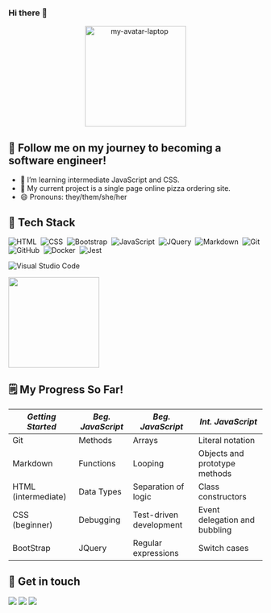 ### Hi there 👋
<p align="center">
   <img width="200" height="200" alt="my-avatar-laptop" src="https://user-images.githubusercontent.com/80174138/116829403-b8c01580-ab58-11eb-9dc5-c674a0d49cfc.png">

## 📒 Follow me on my journey to becoming a software engineer! 
- 🌱  I’m learning intermediate JavaScript and CSS.
- 🍕  My current project is a single page online pizza ordering site.
- 😄  Pronouns: they/them/she/her

## 🧰 Tech Stack
![HTML](https://img.shields.io/badge/-HTML-05122A?style=flat&logo=HTML5)&nbsp;
![CSS](https://img.shields.io/badge/-CSS-05122A?style=flat&logo=CSS3&logoColor=1572B6)&nbsp;
![Bootstrap](https://img.shields.io/badge/-Bootstrap-05122A?style=flat&logo=bootstrap&logoColor=563D7C)&nbsp;
![JavaScript](https://img.shields.io/badge/-JavaScript-05122A?style=flat&logo=javascript)&nbsp;
![JQuery](https://img.shields.io/badge/-JQuery-05122A?style=flat&logo=jquery)&nbsp;
![Markdown](https://img.shields.io/badge/-Markdown-05122A?style=flat&logo=markdown)&nbsp;
![Git](https://img.shields.io/badge/-Git-05122A?style=flat&logo=git)&nbsp;
![GitHub](https://img.shields.io/badge/-GitHub-05122A?style=flat&logo=github)&nbsp;
![Docker](https://img.shields.io/badge/-Docker-05122A?style=flat&logo=docker)&nbsp;
![Jest](https://img.shields.io/badge/-Jest-05122A?style=flat&logo=jest)&nbsp;


![Visual Studio Code](https://img.shields.io/badge/-Visual%20Studio%20Code-05122A?style=flat&logo=visual-studio-code&logoColor=007ACC)&nbsp;

<img height="180em" src="https://github-readme-stats-eight-theta.vercel.app/api/top-langs/?username=niccikaufman&layout=compact&langs_count=8&theme=algolia"/>

## 🗒️ My Progress So Far!

|_Getting Started_|_Beg. JavaScript_|_Beg. JavaScript_|_Int. JavaScript_|
|---|---|---|---|
|Git|Methods|Arrays|Literal notation|
|Markdown|Functions|Looping|Objects and prototype methods|
|HTML (intermediate)|Data Types|Separation of logic|Class constructors|
|CSS (beginner)|Debugging|Test-driven development|Event delegation and bubbling|
|BootStrap|JQuery|Regular expressions|Switch cases|

## 🤝 Get in touch
<a href="mailto:niccikaufman@gmail.com"><img src="https://img.shields.io/badge/-niccikaufman@gmail.com-D14836?style=flat&logo=Gmail&logoColor=white"/></a>
<a href="https://www.linkedin.com/in/nicci-kaufman-b12116209/"><img src="https://img.shields.io/badge/-Nicci%20Kaufman-0077B5?style=flat&logo=Linkedin&logoColor=white"/></a>
<a href="https://twitter.com/niccikaufman/"><img src="https://img.shields.io/badge/-@niccikaufman-0077B5?style=flat&logo=Twitter&logoColor=white"/></a>

